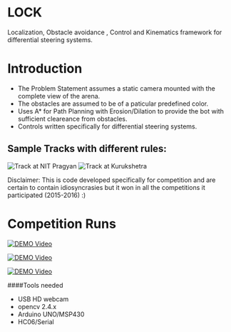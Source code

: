 # LOCK

Localization, Obstacle avoidance , Control and Kinematics framework for differential steering systems.

# Introduction

* The Problem Statement assumes a static camera mounted with the complete view of the arena.
* The obstacles are assumed to be of a paticular predefined color.
* Uses A* for Path Planning with Erosion/Dilation to provide the bot with sufficient cleareance from obstacles.
* Controls written specifically for differential steering systems.

## Sample Tracks with different rules:
![Track at NIT Pragyan](https://raw.githubusercontent.com/quinasura/LOCK/master/Localization/Example.jpg)
![Track at Kurukshetra](https://raw.githubusercontent.com/quinasura/LOCK/master/AI-path_planning/Dilation_Erosion/frame_screenshot_31.01.2015.png)

Disclaimer: This is code developed specifically for competition and are certain to contain idiosyncrasies but it won in all
the competitions it participated (2015-2016) :)

# Competition Runs
[![DEMO Video](http://img.youtube.com/vi/KyFhYlVsC_k/0.jpg)](http://www.youtube.com/watch?v=KyFhYlVsC_k)

[![DEMO Video](http://img.youtube.com/vi/bM3tn3CD7cA/0.jpg)](http://www.youtube.com/watch?v=bM3tn3CD7cA)

[![DEMO Video](http://img.youtube.com/vi/1ySnonQtAqg/0.jpg)](http://www.youtube.com/watch?v=1ySnonQtAqg)

####Tools needed
* USB HD webcam
* opencv 2.4.x
* Arduino UNO/MSP430
* HC06/Serial
